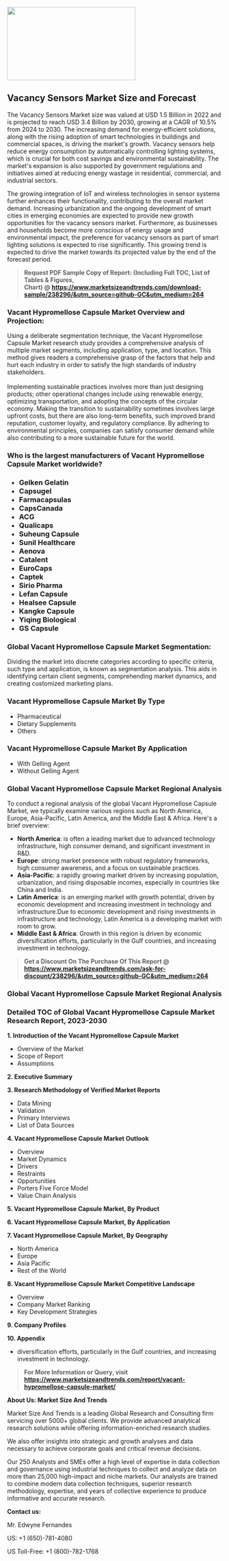 <p><img class="alignnone size-medium wp-image-20088" src="https://ffe5etoiles.com/wp-content/uploads/2024/12/MST1-300x171.png" alt="" width="300" height="171" /></p><h2>Vacancy Sensors Market Size and Forecast</h2><p>The Vacancy Sensors Market size was valued at USD 1.5 Billion in 2022 and is projected to reach USD 3.4 Billion by 2030, growing at a CAGR of 10.5% from 2024 to 2030. The increasing demand for energy-efficient solutions, along with the rising adoption of smart technologies in buildings and commercial spaces, is driving the market's growth. Vacancy sensors help reduce energy consumption by automatically controlling lighting systems, which is crucial for both cost savings and environmental sustainability. The market's expansion is also supported by government regulations and initiatives aimed at reducing energy wastage in residential, commercial, and industrial sectors.</p><p>The growing integration of IoT and wireless technologies in sensor systems further enhances their functionality, contributing to the overall market demand. Increasing urbanization and the ongoing development of smart cities in emerging economies are expected to provide new growth opportunities for the vacancy sensors market. Furthermore, as businesses and households become more conscious of energy usage and environmental impact, the preference for vacancy sensors as part of smart lighting solutions is expected to rise significantly. This growing trend is expected to drive the market towards its projected value by the end of the forecast period.</p></p><blockquote id="" class=""><strong>Request PDF Sample Copy of Report: (Including Full TOC, List of Tables &amp; Figures, Chart)&nbsp;@&nbsp;<strong><a href="https://www.marketsizeandtrends.com/download-sample/238296/&utm_source=github-GC&utm_medium=264" target="_blank">https://www.marketsizeandtrends.com/download-sample/238296/&utm_source=github-GC&utm_medium=264</a></strong></strong></blockquote><h3 id="" class="">Vacant Hypromellose Capsule Market&nbsp;Overview and Projection:</h3><p id="" class="">Using a deliberate segmentation technique, the Vacant Hypromellose Capsule Market research study provides a comprehensive analysis of multiple market segments, including application, type, and location. This method gives readers a comprehensive grasp of the factors that help and hurt each industry in order to satisfy the high standards of industry stakeholders. <br /> <br />Implementing sustainable practices involves more than just designing products; other operational changes include using renewable energy, optimizing transportation, and adopting the concepts of the circular economy. Making the transition to sustainability sometimes involves large upfront costs, but there are also long-term benefits, such improved brand reputation, customer loyalty, and regulatory compliance. By adhering to environmental principles, companies can satisfy consumer demand while also contributing to a more sustainable future for the world.</p><h3 id="" class="">Who is the largest manufacturers of&nbsp;Vacant Hypromellose Capsule Market worldwide?</h3><h3 class=""><p><ul><li>Gelken Gelatin </li><li> Capsugel </li><li> Farmacapsulas </li><li> CapsCanada </li><li> ACG </li><li> Qualicaps </li><li> Suheung Capsule </li><li> Sunil Healthcare </li><li> Aenova </li><li> Catalent </li><li> EuroCaps </li><li> Captek </li><li> Sirio Pharma </li><li> Lefan Capsule </li><li> Healsee Capsule </li><li> Kangke Capsule </li><li> Yiqing Biological </li><li> GS Capsule</li></ul></p></h3><h3 id="" class="">Global&nbsp;Vacant Hypromellose Capsule Market Segmentation:</h3><p id="" class="">Dividing the market into discrete categories according to specific criteria, such type and application, is known as segmentation analysis. This aids in identifying certain client segments, comprehending market dynamics, and creating customized marketing plans.</p><h3 id="" class="">Vacant Hypromellose Capsule Market&nbsp;By Type</h3><p><p><ul><li>Pharmaceutical</li><li> Dietary Supplements</li><li> Others</p></li></ul></p></p><h3 id="" class="">Vacant Hypromellose Capsule Market&nbsp;By Application</h3><p class=""><p><ul><li>With Gelling Agent</li><li> Without Gelling Agent</li></ul></p></p><h3 id="" class="">Global Vacant Hypromellose Capsule Market Regional Analysis</h3><p id="" class="">To conduct a regional analysis of the global Vacant Hypromellose Capsule Market, we typically examine various regions such as North America, Europe, Asia-Pacific, Latin America, and the Middle East &amp; Africa. Here's a brief overview:</p><ul><li><strong>North America</strong>: is often a leading market due to advanced technology infrastructure, high consumer demand, and significant investment in R&amp;D.</li><li><strong>Europe</strong>: strong market presence with robust regulatory frameworks, high consumer awareness, and a focus on sustainable practices.</li><li><strong>Asia-Pacific</strong>: a rapidly growing market driven by increasing population, urbanization, and rising disposable incomes, especially in countries like China and India.</li><li><strong>Latin America</strong>: is an emerging market with growth potential, driven by economic development and increasing investment in technology and infrastructure.Due to economic development and rising investments in infrastructure and technology, Latin America is a developing market with room to grow.</li><li><strong>Middle East &amp; Africa</strong>: Growth in this region is driven by economic diversification efforts, particularly in the Gulf countries, and increasing investment in technology.</li></ul><blockquote id="" class=""><strong>Get a Discount On The Purchase Of This Report @ <strong><a href="https://www.marketsizeandtrends.com/ask-for-discount/238296/&utm_source=github-GC&utm_medium=264" target="_blank">https://www.marketsizeandtrends.com/ask-for-discount/238296/&utm_source=github-GC&utm_medium=264</a></strong></strong></blockquote><h3 id="" class="">Global Vacant Hypromellose Capsule Market Regional Analysis</h3><h3 id="" class="">Detailed TOC of Global Vacant Hypromellose Capsule Market Research Report, 2023-2030</h3><p id="" class=""><strong>1. Introduction of the Vacant Hypromellose Capsule Market</strong></p><ul><li>Overview of the Market</li><li>Scope of Report</li><li>Assumptions</li></ul><p id="" class=""><strong>2. Executive Summary</strong></p><p id="" class=""><strong>3. Research Methodology of Verified Market Reports</strong></p><ul><li>Data Mining</li><li>Validation</li><li>Primary Interviews</li><li>List of Data Sources</li></ul><p id="" class=""><strong>4. Vacant Hypromellose Capsule Market Outlook</strong></p><ul><li>Overview</li><li>Market Dynamics</li><li>Drivers</li><li>Restraints</li><li>Opportunities</li><li>Porters Five Force Model</li><li>Value Chain Analysis</li></ul><p id="" class=""><strong>5. Vacant Hypromellose Capsule Market, By Product</strong></p><p id="" class=""><strong>6. Vacant Hypromellose Capsule Market, By Application</strong></p><p id="" class=""><strong>7. Vacant Hypromellose Capsule Market, By Geography</strong></p><ul><li>North America</li><li>Europe</li><li>Asia Pacific</li><li>Rest of the World</li></ul><p id="" class=""><strong>8. Vacant Hypromellose Capsule Market Competitive Landscape</strong></p><ul><li>Overview</li><li>Company Market Ranking</li><li>Key Development Strategies</li></ul><p id="" class=""><strong>9. Company Profiles</strong></p><p id="" class=""><strong>10. Appendix</strong></p><ul><li>diversification efforts, particularly in the Gulf countries, and increasing investment in technology.</li></ul><blockquote id="" class=""><strong>For More Information or Query, visit <strong><strong><a href="https://www.marketsizeandtrends.com/report/vacant-hypromellose-capsule-market/" target="_blank">https://www.marketsizeandtrends.com/report/vacant-hypromellose-capsule-market/</a></strong></strong></strong></blockquote><p id="" class=""><strong>About Us: Market Size And Trends</strong></p><p id="" class="">Market Size And Trends is a leading Global Research and Consulting firm servicing over 5000+ global clients. We provide advanced analytical research solutions while offering information-enriched research studies.</p><p id="" class="">We also offer insights into strategic and growth analyses and data necessary to achieve corporate goals and critical revenue decisions.</p><p id="" class="">Our 250 Analysts and SMEs offer a high level of expertise in data collection and governance using industrial techniques to collect and analyze data on more than 25,000 high-impact and niche markets. Our analysts are trained to combine modern data collection techniques, superior research methodology, expertise, and years of collective experience to produce informative and accurate research.</p><p id="" class=""><strong>Contact us:</strong></p><p id="" class="">Mr. Edwyne Fernandes</p><p id="" class="">US: +1 (650)-781-4080</p><p id="" class="">US Toll-Free: +1 (800)-782-1768</p>
